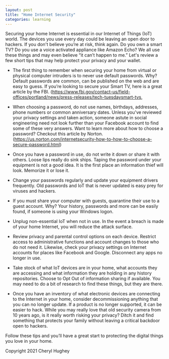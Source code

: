 ```yaml
---
layout: post
title: "Home Internet Security"
categories: learning
---
```


Securing your home Internet is essential in our Internet of Things (IoT) world. The devices you use every day could be leaving an open door to hackers. If you don't believe you’re at risk, think again. Do you own a smart TV? Do you use a voice activated appliance like Amazon Echo? We all use these things and may even believe “it can’t happen to me.” Let's review a few short tips that may help protect your privacy and your wallet.

- The first thing to remember when securing your home from virtual or physical computer intruders is to never use default passwords. Why? Default passwords are common, can be published on the web and are easy to guess.  If you’re looking to secure your Smart TV, here is a great article by the FBI. (https://www.fbi.gov/contact-us/field-offices/portland/news/press-releases/tech-tuesdaysmart-tvs,

- When choosing a password, do not use names, birthdays, addresses, phone numbers or common anniversary dates. Unless you've reviewed your privacy settings and taken action, someone astute in social engineering need not look further than your Facebook account to find some of these very answers. Want to learn more about how to choose a password? Checkout this article by Norton. (https://us.norton.com/internetsecurity-how-to-how-to-choose-a-secure-password.html)

- Once you have a password in use, do not write it down or share it with others. Loose lips really do sink ships. Taping the password under your equipment is not a good idea. It is the first place an information thief will look. Memorize it or lose it.

- Change your passwords regularly and update your equipment drivers frequently. Old passwords and IoT that is never updated is easy prey for viruses and hackers.

- If you must share your computer with guests, quarantine their use to a guest account. Why? Your history, passwords and more can be easily found, if someone is using your Windows logon.

- Unplug non-essential IoT when not in use. In the event a breach is made of your home Internet, you will reduce the attack surface. 

- Review privacy and parental control options on each device. Restrict access to administrative functions and account changes to those who do not need it. Likewise, check your privacy settings on Internet accounts for places like Facebook and Google. Disconnect any apps no longer in use.

- Take stock of what IoT devices are in your home, what accounts they are accessing and what information they are holding in any history repositories. Choose to Opt Out of information sharing if available. You may need to do a bit of research to find these things, but they are there.

- Once you have an inventory of what electronic devices are connecting to the Internet in your home, consider decommissioning anything that you can no longer update. If a product is no longer supported, it can be easier to hack. While you may really love that old security camera from 10 years ago, is it really worth risking your privacy? Ditch it and find something that protects your family without leaving a critical backdoor open to hackers.

Follow these tips and you’ll have a great start to protecting the digital things you love in your home.

Copyright 2021 Cheryl Hughey
